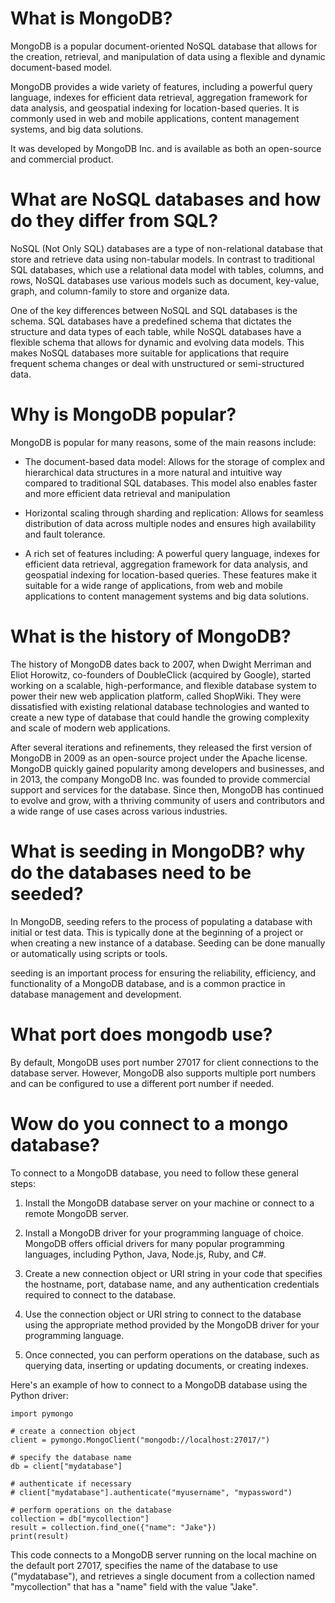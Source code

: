 # What is MongoDB?

MongoDB is a popular document-oriented NoSQL database that allows for the creation, retrieval, 
and manipulation of data using a flexible and dynamic document-based model. 

MongoDB provides a wide variety of features, including a powerful query language, indexes for efficient data retrieval, 
aggregation framework for data analysis, and geospatial indexing for location-based queries. 
It is commonly used in web and mobile applications, content management systems, and big data solutions.

It was developed by MongoDB Inc. and is available as both an open-source and commercial product.

#
# What are NoSQL databases and how do they differ from SQL?

NoSQL (Not Only SQL) databases are a type of non-relational database that store and retrieve data using non-tabular models. 
In contrast to traditional SQL databases, which use a relational data model with tables, columns, and rows, NoSQL databases 
use various models such as document, key-value, graph, and column-family to store and organize data.

One of the key differences between NoSQL and SQL databases is the schema. SQL databases have a predefined schema that 
dictates the structure and data types of each table, while NoSQL databases have a flexible schema that allows for dynamic 
and evolving data models. This makes NoSQL databases more suitable for applications that require frequent schema changes 
or deal with unstructured or semi-structured data.

# Why is MongoDB popular?

MongoDB is popular for many reasons, some of the main reasons include:

- The document-based data model: Allows for the storage of complex and hierarchical data structures in a more natural 
and intuitive way compared to traditional SQL databases. This model also enables faster and more efficient data retrieval and manipulation

- Horizontal scaling through sharding and replication: Allows for seamless distribution of data across multiple nodes and ensures high 
availability and fault tolerance.

- A rich set of features including: A powerful query language, indexes for efficient data retrieval, aggregation framework for data analysis, and 
geospatial indexing for location-based queries. These features make it suitable for a wide range of applications, from web and mobile 
applications to content management systems and big data solutions.

#
# What is the history of MongoDB?

The history of MongoDB dates back to 2007, when Dwight Merriman and Eliot Horowitz, co-founders of DoubleClick (acquired by Google), 
started working on a scalable, high-performance, and flexible database system to power their new web application platform, called ShopWiki. 
They were dissatisfied with existing relational database technologies and wanted to create a new type of database that could handle the 
growing complexity and scale of modern web applications.

After several iterations and refinements, they released the first version of MongoDB in 2009 as an open-source project under the Apache license. 
MongoDB quickly gained popularity among developers and businesses, and in 2013, the company MongoDB Inc. was founded to provide commercial 
support and services for the database. Since then, MongoDB has continued to evolve and grow, with a thriving community of users and contributors 
and a wide range of use cases across various industries.

#
# What is seeding in MongoDB? why do the databases need to be seeded?

In MongoDB, seeding refers to the process of populating a database with initial or test data. This is typically done at the beginning of a 
project or when creating a new instance of a database. Seeding can be done manually or automatically using scripts or tools.

seeding is an important process for ensuring the reliability, efficiency, and functionality of a MongoDB database, and is a common practice 
in database management and development.

#
# What port does mongodb use?

By default, MongoDB uses port number 27017 for client connections to the database server. However, MongoDB also supports multiple port 
numbers and can be configured to use a different port number if needed.

#
# Wow do you connect to a mongo database?

To connect to a MongoDB database, you need to follow these general steps:

1. Install the MongoDB database server on your machine or connect to a remote MongoDB server.

2. Install a MongoDB driver for your programming language of choice. MongoDB offers official drivers for many popular programming languages, including Python, Java, Node.js, Ruby, and C#.

3. Create a new connection object or URI string in your code that specifies the hostname, port, database name, and any authentication credentials required to connect to the database.

4. Use the connection object or URI string to connect to the database using the appropriate method provided by the MongoDB driver for your programming language.

5. Once connected, you can perform operations on the database, such as querying data, inserting or updating documents, or creating indexes.

Here's an example of how to connect to a MongoDB database using the Python driver:

```
import pymongo

# create a connection object
client = pymongo.MongoClient("mongodb://localhost:27017/")

# specify the database name
db = client["mydatabase"]

# authenticate if necessary
# client["mydatabase"].authenticate("myusername", "mypassword")

# perform operations on the database
collection = db["mycollection"]
result = collection.find_one({"name": "Jake"})
print(result)
```

This code connects to a MongoDB server running on the local machine on the default port 27017, specifies the name of the database to use ("mydatabase"), and retrieves a 
single document from a collection named "mycollection" that has a "name" field with the value "Jake".

